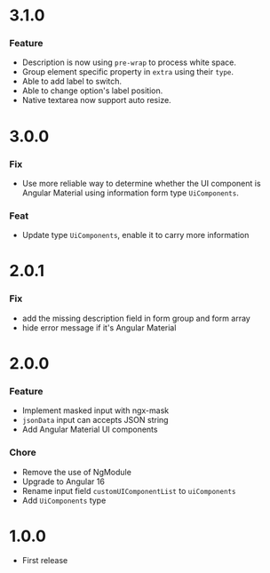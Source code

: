 # 3.1.0

### Feature

- Description is now using `pre-wrap` to process white space.
- Group element specific property in `extra` using their `type`.
- Able to add label to switch.
- Able to change option's label position.
- Native textarea now support auto resize.

# 3.0.0

### Fix

- Use more reliable way to determine whether the UI component is Angular Material using information form type `UiComponents`.

### Feat

- Update type `UiComponents`, enable it to carry more information

# 2.0.1

### Fix

- add the missing description field in form group and form array
- hide error message if it's Angular Material

# 2.0.0

### Feature

- Implement masked input with ngx-mask
- `jsonData` input can accepts JSON string
- Add Angular Material UI components

### Chore

- Remove the use of NgModule
- Upgrade to Angular 16
- Rename input field `customUIComponentList` to `uiComponents`
- Add `UiComponents` type

# 1.0.0

- First release
